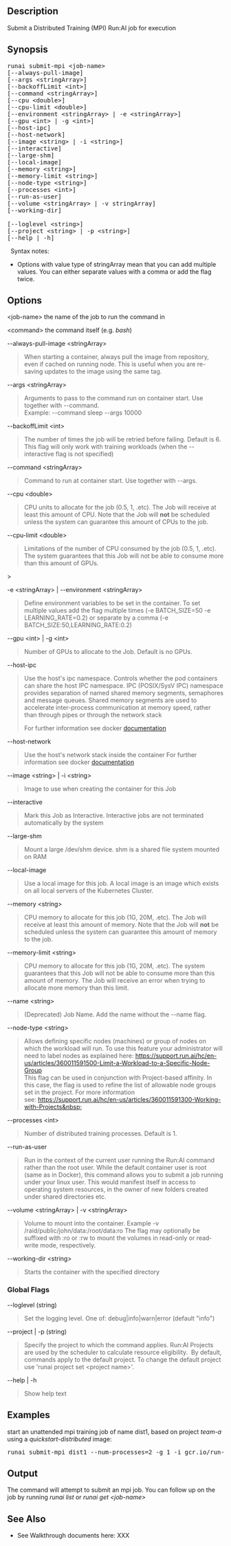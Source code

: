 ## Description

Submit a Distributed Training (MPI) Run:AI job for execution<span style="font-family: -apple-system, BlinkMacSystemFont, 'Segoe UI', Helvetica, Arial, sans-serif;"></span>

## Synopsis

<pre>runai submit-mpi &lt;job-name&gt; <br/>[--always-pull-image]<br/>[--args &lt;stringArray&gt;]<br/>[--backoffLimit &lt;int&gt;]<br/>[--command &lt;stringArray&gt;]<br/>[--cpu &lt;double&gt;]<br/>[--cpu-limit &lt;double&gt;]<br/>[--environment &lt;stringArray&gt; | -e &lt;stringArray&gt;]<br/>[--gpu &lt;int&gt; | -g &lt;int&gt;]<br/>[--host-ipc]<br/>[--host-network]<br/>[--image &lt;string&gt; | -i &lt;string&gt;]<br/>[--interactive]<br/>[--large-shm]<br/>[--local-image]<br/>[--memory &lt;string&gt;]<br/>[--memory-limit &lt;string&gt;]<br/>[--node-type &lt;string&gt;]<br/>[--processes &lt;int&gt;]<br/>[--<span>run-as-user]</span><br/>[--volume &lt;stringArray&gt; | -v stringArray]<br/>[<span>--working-dir]</span><br/><br/>[--loglevel &lt;string&gt;]<br/>[--project &lt;string&gt; | -p &lt;string&gt;]<br/>[--help | -h]</pre>

&nbsp; Syntax notes:

*   Options with value type of stringArray mean that you can add multiple values. You can either separate values with a comma or add the flag twice.&nbsp;

## Options

&lt;job-name&gt; the name of the job to run the command in&nbsp;

&lt;command&gt; the command itself (e.g. _bash_)&nbsp;

--always-pull-image &lt;stringArray&gt;

>  When starting a container, always pull the image from repository, even if cached on running node. This is useful when you are re-saving updates to the image using the same tag.

--args &lt;stringArray&gt;

>  Arguments to pass to the command run on container start. Use together with --command.   
> Example: --command sleep --args 10000 <span class="wysiwyg-color-red"></span><span class="wysiwyg-color-blue"></span>

--<span>backoffLimit &lt;int&gt;</span>

>  
> The number of times the job will be retried before failing. Default is 6. This flag will only work with training workloads (when the --interactive flag is not specified)
> 

--command &lt;stringArray&gt;

>  <span class="wysiwyg-color-black60">Command to run at container start. Use together with --args</span><span class="wysiwyg-color-black40">.</span><span class="wysiwyg-color-red">&nbsp;</span>

--cpu &lt;double&gt;

>  
> <span>CPU units to allocate for the job (0.5, 1, .etc). The Job will receive at least this amount of CPU. Note that the Job will __not__ be scheduled unless the system can guarantee this amount of CPUs to the job.&nbsp;</span><span></span>
> 

--cpu-limit &lt;double&gt;

<blockquote>Limitations<font face="-apple-system, BlinkMacSystemFont, Segoe UI, Helvetica, Arial, sans-serif">&nbsp;of the number of CPU consumed by the job (0.5, 1, .etc). The system </font>guarantees<font face="-apple-system, BlinkMacSystemFont, Segoe UI, Helvetica, Arial, sans-serif">&nbsp;that this Job will not be able to consume more than this amount of GPUs.&nbsp;</font></blockquote>
>  &nbsp;

-e &lt;stringArray&gt; | --environment &lt;stringArray&gt;

>  Define environment variables to be set in the container. To set multiple values add the flag multiple times (-e BATCH\_SIZE=50 -e LEARNING\_RATE=0.2) or separate by a comma (-e BATCH\_SIZE:50,LEARNING\_RATE:0.2)

--gpu &lt;int&gt; | -g &lt;int&gt;

>  Number of GPUs to allocate to the Job. Default is no GPUs.

--host-ipc

>  Use the host's ipc namespace. Controls whether the pod containers can share the host IPC namespace.<span class="wysiwyg-color-red"></span>&nbsp;<span style="font-family: -apple-system, BlinkMacSystemFont, 'Segoe UI', Helvetica, Arial, sans-serif;">IPC (POSIX/SysV IPC) namespace provides separation of named shared memory segments, semaphores and message queues.</span>
> Shared memory segments are used to accelerate inter-process communication at memory speed, rather than through pipes or through the network stack
> 
> For further information see docker <a href="https://docs.docker.com/engine/reference/run/" target="_self">documentation</a>&nbsp;
> 

--host-network

>  Use the host's network&nbsp;<span>stack inside the container</span>
>  <span style="font-family: -apple-system, BlinkMacSystemFont, 'Segoe UI', Helvetica, Arial, sans-serif;">For further information see docker </span><a href="https://docs.docker.com/engine/reference/run/" style="background-color: #ffffff; font-family: -apple-system, BlinkMacSystemFont, 'Segoe UI', Helvetica, Arial, sans-serif;" target="_self">documentation</a><span style="font-family: -apple-system, BlinkMacSystemFont, 'Segoe UI', Helvetica, Arial, sans-serif;">&nbsp;</span>

--image &lt;string&gt; | -i &lt;string&gt;

>  Image to use when creating the container for this Job

--interactive

>  Mark this Job as Interactive. Interactive jobs are not terminated automatically by the system

--large-shm

>  
> Mount a large /dev/shm device. shm is a shared file system mounted on RAM
> 

--local-image

>  Use a local image for this job. A local image is an image which exists on all local servers of the Kubernetes Cluster.

--memory &lt;string&gt;

>  <span class="wysiwyg-color-black70">CPU</span> memory to allocate for this job (1G, 20M, .etc).&nbsp;<span>The Job will receive at least this amount of memory. Note that the Job will __not__ be scheduled unless the system can guarantee this amount of memory to the job.&nbsp;</span>

--memory-limit &lt;string&gt;

>  <span class="wysiwyg-color-black70">CPU</span> memory to allocate for this job (1G, 20M, .etc).&nbsp;The system guarantees&nbsp;that this Job will not be able to consume more than this amount of memory. The Job will receive an error when trying to allocate more memory than this limit.

--name &lt;string&gt;

>  <span class="wysiwyg-color-black60">(Deprecated)</span>&nbsp;Job Name. Add the name without the --name flag.

--node-type &lt;string&gt;

>  Allows defining specific nodes (machines) or group of nodes on which the workload will run. To use this feature your administrator will need to label nodes as explained here:&nbsp;<https://support.run.ai/hc/en-us/articles/360011591500-Limit-a-Workload-to-a-Specific-Node-Group>&nbsp;  
> This flag can be used in conjunction&nbsp;with Project-based affinity. In this case, the flag is used to refine the list of allowable node groups set in the project. For more information see:&nbsp;<https://support.run.ai/hc/en-us/articles/360011591300-Working-with-Projects&nbsp;>

--processes &lt;int&gt;&nbsp;

>  
> Number of distributed training processes. Default is 1.
> 

--run-as-user

>  Run in the context of the current user running the Run:AI command rather than the root user. While the default container user is root (same as in Docker), this command allows you to submit a job running under your linux user. This would manifest itself in access to operating system resources, in the owner of new folders created under shared directories etc.

--volume &lt;stringArray&gt; | -v &lt;stringArray&gt;

>  Volume to mount into the container. Example&nbsp;-v /raid/public/john/data:/root/data:ro The flag may optionally be suffixed with :ro or :rw to mount the volumes in read-only or read-write mode, respectively.

--working-dir &lt;string&gt;&nbsp;

>  Starts the container with the specified directory&nbsp;

### Global Flags

--loglevel (string)

>  Set the logging level. One of: debug|info|warn|error (default "info")

--project | -p (string)

>  Specify the project to which the command applies. Run:AI Projects are used by the scheduler to calculate resource eligibility.&nbsp; By default, commands apply to the default project. To change the default project use 'runai project set &lt;project name&gt;'.

--help | -h

>  Show help text

## Examples

start an unattended mpi training job of name dist1, based on project _team-a_ using a _quickstart-distributed_ image:

<pre>runai submit-mpi dist1 --num-processes=2 -g 1 -i gcr.io/run-ai-demo/quickstart-distributed </pre>

## Output

The command will <span class="wysiwyg-color-black">attempt to submit an mpi job. You can follow up on the job by running _runai list_ or _runai get &lt;job-name&gt;&nbsp;_</span>

## See Also

*   See Walkthrough documents here:&nbsp;<span class="wysiwyg-color-red">XXX</span>

&nbsp;